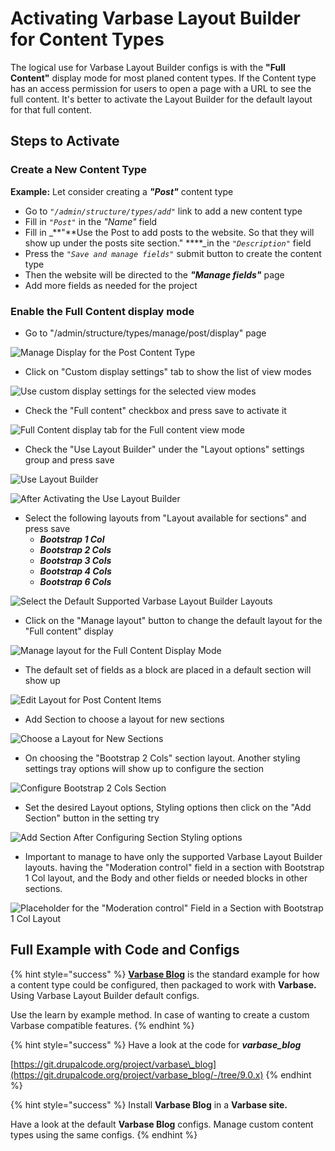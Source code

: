 # Activating Varbase Layout Builder for Content Types

The logical use for Varbase Layout Builder configs is with the **"Full Content"** display mode for most planed content types. If the Content type has an access permission for users to open a page with a URL to see the full content. It's better to activate the Layout Builder for the default layout for that full content.

## Steps to Activate

### Create a New Content Type

**Example:** Let consider creating a _**"Post"**_ content type

* Go to _`"/admin/structure/types/add"`_ link to add a new content type
* Fill in _`"Post"`_ in the _"Name"_ field
* Fill in _**"**Use the Post to add posts to the website. So that they will show up under the posts site section." ****_in the _`"Description"`_ field
* Press the _`"Save and manage fields"`_ submit button to create the content type
* Then the website will be directed to the _**"Manage fields"**_ page
* Add more fields as needed for the project

### Enable the Full Content display mode

* Go to "/admin/structure/types/manage/post/display" page 

![Manage Display for the Post Content Type](../../../.gitbook/assets/manage-display-dev-varbase9c1-post-1.png)

* Click on "Custom display settings" tab to show the list of view modes

![Use custom display settings for the selected view modes ](../../../.gitbook/assets/manage-display-dev-varbase9c1-post-2.png)

* Check the "Full content" checkbox  and press save to activate it

![Full Content display tab for the Full content view mode](../../../.gitbook/assets/manage-display-dev-varbase9c1-post-3.png)

* Check the "Use Layout Builder" under the "Layout options" settings group and press save

![Use Layout Builder](../../../.gitbook/assets/manage-display-dev-varbase9c1-post-4.png)

![After Activating the Use Layout Builder](../../../.gitbook/assets/manage-display-dev-varbase9c1-post-5.png)

* Select the following layouts from "Layout available for sections" and press save
  * _**Bootstrap 1 Col**_
  * _**Bootstrap 2 Cols**_
  * _**Bootstrap 3 Cols**_
  * _**Bootstrap 4 Cols**_
  * _**Bootstrap 6 Cols**_

![Select the Default Supported Varbase Layout Builder Layouts](../../../.gitbook/assets/manage-display-dev-varbase9c1-post-6.png)

* Click on the "Manage layout" button to change the default layout for the "Full content" display

![Manage layout for the Full Content Display Mode](../../../.gitbook/assets/manage-display-dev-varbase9c1-post-7.png)

* The default set of fields as a block are placed in a default section will show up

![Edit Layout for Post Content Items](../../../.gitbook/assets/manage-display-dev-varbase9c1-post-8.png)

* Add Section to choose a layout for new sections

![Choose a Layout for New Sections](../../../.gitbook/assets/manage-display-dev-varbase9c1-post-9.png)

* On choosing the "Bootstrap 2 Cols" section layout. Another styling settings tray options will show up to configure the section

![Configure Bootstrap 2 Cols Section](../../../.gitbook/assets/manage-display-dev-varbase9c1-post-10.png)

* Set the desired Layout options, Styling options then click on the "Add Section" button in the setting try

![Add Section After Configuring Section Styling options](../../../.gitbook/assets/manage-display-dev-varbase9c1-post-11.png)

* Important to manage to have only the supported Varbase Layout Builder layouts. having the "Moderation control" field in a section with Bootstrap 1 Col layout, and the Body and other fields or needed blocks in other sections.

![ Placeholder for the &quot;Moderation control&quot; Field in a Section with Bootstrap 1 Col Layout](../../../.gitbook/assets/manage-display-dev-varbase9c1-post-12.png)

## Full Example with Code and Configs

{% hint style="success" %}
[**Varbase Blog**](https://www.drupal.org/project/varbase_blog) is the standard example for how a content type could be configured, then packaged to work with **Varbase.** Using Varbase Layout Builder default configs.

Use the learn by example method. In case of wanting to create a custom Varbase compatible features.
{% endhint %}

{% hint style="success" %}
Have a look at the code for _**varbase\_blog**_

[https://git.drupalcode.org/project/varbase\_blog](https://git.drupalcode.org/project/varbase_blog/-/tree/9.0.x)
{% endhint %}

{% hint style="success" %}
Install **Varbase Blog** in a **Varbase site.** 

Have a look at the default **Varbase Blog** configs. Manage custom content types using the same configs.
{% endhint %}



































